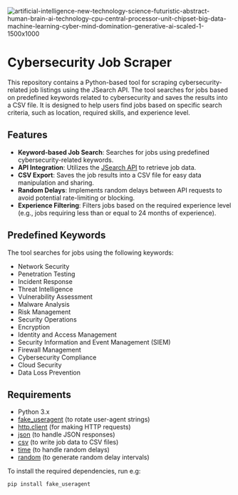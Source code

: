 ![artificial-intelligence-new-technology-science-futuristic-abstract-human-brain-ai-technology-cpu-central-processor-unit-chipset-big-data-machine-learning-cyber-mind-domination-generative-ai-scaled-1-1500x1000](https://github.com/user-attachments/assets/a49ff94a-d171-44e7-be2c-dc225dea9cb3)
# Cybersecurity Job Scraper

This repository contains a Python-based tool for scraping cybersecurity-related job listings using the JSearch API. The tool searches for jobs based on predefined keywords related to cybersecurity and saves the results into a CSV file. It is designed to help users find jobs based on specific search criteria, such as location, required skills, and experience level.

## Features

- **Keyword-based Job Search**: Searches for jobs using predefined cybersecurity-related keywords.
- **API Integration**: Utilizes the [JSearch API](https://rapidapi.com/letscrape-6bRBa3QguO5/api/jsearch) to retrieve job data.
- **CSV Export**: Saves the job results into a CSV file for easy data manipulation and sharing.
- **Random Delays**: Implements random delays between API requests to avoid potential rate-limiting or blocking.
- **Experience Filtering**: Filters jobs based on the required experience level (e.g., jobs requiring less than or equal to 24 months of experience).

## Predefined Keywords

The tool searches for jobs using the following keywords:

- Network Security
- Penetration Testing
- Incident Response
- Threat Intelligence
- Vulnerability Assessment
- Malware Analysis
- Risk Management
- Security Operations
- Encryption
- Identity and Access Management
- Security Information and Event Management (SIEM)
- Firewall Management
- Cybersecurity Compliance
- Cloud Security
- Data Loss Prevention

## Requirements

- Python 3.x
- [fake_useragent](https://pypi.org/project/fake-useragent/) (to rotate user-agent strings)
- [http.client](https://docs.python.org/3/library/http.client.html) (for making HTTP requests)
- [json](https://docs.python.org/3/library/json.html) (to handle JSON responses)
- [csv](https://docs.python.org/3/library/csv.html) (to write job data to CSV files)
- [time](https://docs.python.org/3/library/time.html) (to handle random delays)
- [random](https://docs.python.org/3/library/random.html) (to generate random delay intervals)

To install the required dependencies, run e.g:

```bash
pip install fake_useragent

